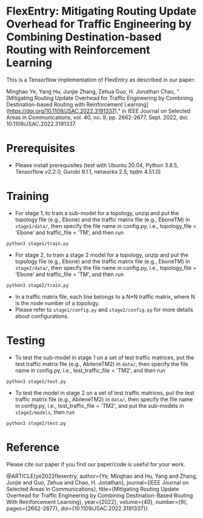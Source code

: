 # FlexEntry: Mitigating Routing Update Overhead for Traffic Engineering by Combining Destination-based Routing with Reinforcement Learning

This is a Tensorflow implementation of FlexEntry as described in our paper:

Minghao Ye, Yang Hu, Junjie Zhang, Zehua Guo, H. Jonathan Chao, "[Mitigating Routing Update Overhead for Traffic Engineering by Combining Destination-based Routing with Reinforcement Learning] (https://doi.org/10.1109/JSAC.2022.3191337)," in IEEE Journal on Selected Areas in Communications, vol. 40, no. 9, pp. 2662-2677, Sept. 2022, doi: 10.1109/JSAC.2022.3191337.

# Prerequisites

- Please install prerequisites (test with Ubuntu 20.04, Python 3.8.5, Tensorflow v2.2.0, Gurobi 9.1.1, networkx 2.5, tqdm 4.51.0)

# Training

- For stage 1, to train a sub-model for a topology, unzip and put the topology file (e.g., Ebone) and the traffic matrix file (e.g., EboneTM) in `stage1/data/`, then specify the file name in config.py, i.e., topology_file = 'Ebone' and traffic_file = 'TM', and then run 
```
python3 stage1/train.py
``` 
- For stage 2, to train a stage 2 model for a topology, unzip and put the topology file (e.g., Ebone) and the traffic matrix file (e.g., EboneTM) in `stage2/data/`, then specify the file name in config.py, i.e., topology_file = 'Ebone' and traffic_file = 'TM', and then run 
```
python3 stage2/train.py
``` 
- In a traffic matrix file, each line belongs to a N*N traffic matrix, where N is the node number of a topology.
- Please refer to `stage1/config.py` and `stage2/config.py` for more details about configurations. 

# Testing

- To test the sub-model in stage 1 on a set of test traffic matrices, put the test traffic matrix file (e.g., AbileneTM2) in `data/`, then specify the file name in config.py, i.e., test_traffic_file = 'TM2', and then run 
```
python3 stage1/test.py
```

- To test the model in stage 2 on a set of test traffic matrices, put the test traffic matrix file (e.g., AbileneTM2) in `data/`, then specify the file name in config.py, i.e., test_traffic_file = 'TM2', and put the sub-models in `stage2/models`, then run 
```
python3 stage2/test.py
```

# Reference

Please cite our paper if you find our paper/code is useful for your work.

@ARTICLE{ye2022flexentry,
  author={Ye, Minghao and Hu, Yang and Zhang, Junjie and Guo, Zehua and Chao, H. Jonathan},
  journal={IEEE Journal on Selected Areas in Communications}, 
  title={Mitigating Routing Update Overhead for Traffic Engineering by Combining Destination-Based Routing With Reinforcement Learning}, 
  year={2022},
  volume={40},
  number={9},
  pages={2662-2677},
  doi={10.1109/JSAC.2022.3191337}}